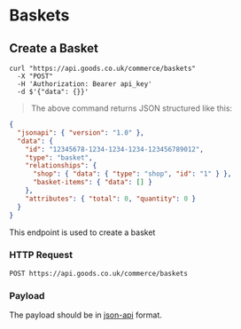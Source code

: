 # Baskets

## Create a Basket

```shell
curl "https://api.goods.co.uk/commerce/baskets"
  -X "POST"
  -H 'Authorization: Bearer api_key'
  -d $'{"data": {}}'
```

> The above command returns JSON structured like this:

```json
{
  "jsonapi": { "version": "1.0" },
  "data": {
    "id": "12345678-1234-1234-1234-123456789012",
    "type": "basket",
    "relationships": {
      "shop": { "data": { "type": "shop", "id": "1" } },
      "basket-items": { "data": [] }
    },
    "attributes": { "total": 0, "quantity": 0 }
  }
}
```

This endpoint is used to create a basket

### HTTP Request

`POST https://api.goods.co.uk/commerce/baskets`

### Payload

The payload should be in [json-api](http://jsonapi.org) format.
